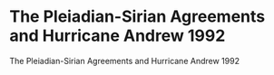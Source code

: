 # The Pleiadian-Sirian Agreements and Hurricane Andrew 1992

The Pleiadian-Sirian Agreements and Hurricane Andrew 1992